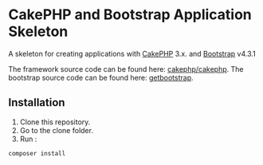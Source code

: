 # CakePHP and Bootstrap Application Skeleton

A skeleton for creating applications with [CakePHP](https://cakephp.org) 3.x. and [Bootstrap](https://getbootstrap.com/) v4.3.1

The framework source code can be found here: [cakephp/cakephp](https://github.com/cakephp/cakephp).
The bootstrap source code can be found here: [getbootstrap](https://getbootstrap.com/).

## Installation

1. Clone this repository.
2. Go to the clone folder.
3. Run :

```bash
composer install
```
